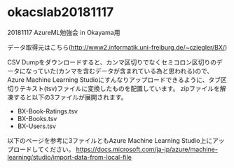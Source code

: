 # okacslab20181117
20181117 AzureML勉強会 in Okayama用

データ取得元はこちら(http://www2.informatik.uni-freiburg.de/~cziegler/BX/)

CSV Dumpをダウンロードすると、カンマ区切りでなくセミコロン区切りのデータになっていた(カンマを含むデータが含まれている為と思われる)ので、Azure Machine Learning Studioにすんなりアップロードできるように、タブ区切りテキスト(tsv)ファイルに変換したものを配置しています。
zipファイルを解凍すると以下の3ファイルが展開されます。
 - BX-Book-Ratings.tsv
 - BX-Books.tsv
 - BX-Users.tsv

以下のページを参考に3ファイルともAzure Machine Learning Studio上にアップロードしてください。
https://docs.microsoft.com/ja-jp/azure/machine-learning/studio/import-data-from-local-file
